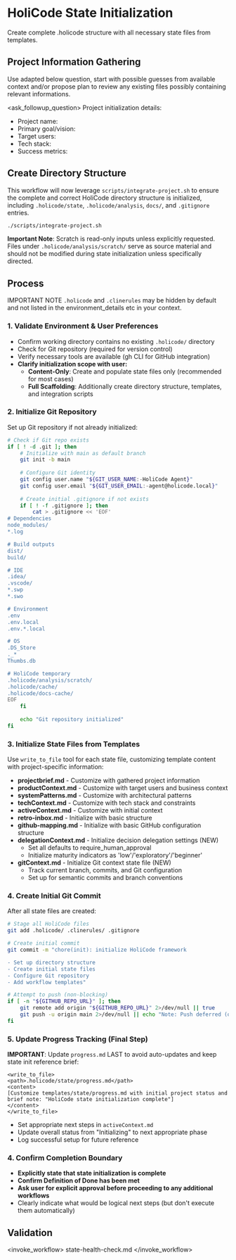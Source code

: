 <!--
workflow_type: setup
recommended_model: medium
description: "Initialize complete HoliCode state structure with templates"
-->

# HoliCode State Initialization

Create complete .holicode structure with all necessary state files from templates.

## Project Information Gathering
Use adapted below question, start with possible guesses from available context and/or propose plan to review any existing files possibly containing relevant informations.

<ask_followup_question>
<question>Project initialization details:
- Project name:
- Primary goal/vision:
- Target users:
- Tech stack:
- Success metrics:
</question>
</ask_followup_question>

## Create Directory Structure

This workflow will now leverage `scripts/integrate-project.sh` to ensure the complete and correct HoliCode directory structure is initialized, including `.holicode/state`, `.holicode/analysis`, `docs/`, and `.gitignore` entries.

```bash
./scripts/integrate-project.sh
```

__Important Note__: Scratch is read-only inputs unless explicitly requested. Files under `.holicode/analysis/scratch/` serve as source material and should not be modified during state initialization unless specifically directed.

## Process

IMPORTANT NOTE `.holicode` and `.clinerules` may be hidden by default and not listed in the environment_details etc in your context.

### 1. Validate Environment & User Preferences
- Confirm working directory contains no existing `.holicode/` directory
- Check for Git repository (required for version control)
- Verify necessary tools are available (gh CLI for GitHub integration)
- **Clarify initialization scope with user:**
  - **Content-Only**: Create and populate state files only (recommended for most cases)
  - **Full Scaffolding**: Additionally create directory structure, templates, and integration scripts

### 2. Initialize Git Repository
Set up Git repository if not already initialized:
```bash
# Check if Git repo exists
if [ ! -d .git ]; then
    # Initialize with main as default branch
    git init -b main
    
    # Configure Git identity
    git config user.name "${GIT_USER_NAME:-HoliCode Agent}"
    git config user.email "${GIT_USER_EMAIL:-agent@holicode.local}"
    
    # Create initial .gitignore if not exists
    if [ ! -f .gitignore ]; then
        cat > .gitignore << 'EOF'
# Dependencies
node_modules/
*.log

# Build outputs  
dist/
build/

# IDE
.idea/
.vscode/
*.swp
*.swo

# Environment
.env
.env.local
.env.*.local

# OS
.DS_Store
._*
Thumbs.db

# HoliCode temporary
.holicode/analysis/scratch/
.holicode/cache/
.holicode/docs-cache/
EOF
    fi
    
    echo "Git repository initialized"
fi
```

### 3. Initialize State Files from Templates

Use `write_to_file` tool for each state file, customizing template content with project-specific information:

- **projectbrief.md** - Customize with gathered project information
- **productContext.md** - Customize with target users and business context  
- **systemPatterns.md** - Customize with architectural patterns
- **techContext.md** - Customize with tech stack and constraints
- **activeContext.md** - Customize with initial context
- **retro-inbox.md** - Initialize with basic structure
- **github-mapping.md** - Initialize with basic GitHub configuration structure
- **delegationContext.md** - Initialize decision delegation settings (NEW)
  - Set all defaults to require_human_approval
  - Initialize maturity indicators as 'low'/'exploratory'/'beginner'
- **gitContext.md** - Initialize Git context state file (NEW)
  - Track current branch, commits, and Git configuration
  - Set up for semantic commits and branch conventions

### 4. Create Initial Git Commit
After all state files are created:
```bash
# Stage all HoliCode files
git add .holicode/ .clinerules/ .gitignore

# Create initial commit
git commit -m "chore(init): initialize HoliCode framework

- Set up directory structure
- Create initial state files
- Configure Git repository
- Add workflow templates"

# Attempt to push (non-blocking)
if [ -n "${GITHUB_REPO_URL}" ]; then
    git remote add origin "${GITHUB_REPO_URL}" 2>/dev/null || true
    git push -u origin main 2>/dev/null || echo "Note: Push deferred (offline or no remote)"
fi
```

### 5. Update Progress Tracking (Final Step)
**IMPORTANT**: Update `progress.md` LAST to avoid auto-updates and keep state init reference brief:

```
<write_to_file>
<path>.holicode/state/progress.md</path>
<content>
[Customize templates/state/progress.md with initial project status and brief note: "HoliCode state initialization complete"]
</content>
</write_to_file>
```

- Set appropriate next steps in `activeContext.md`
- Update overall status from "Initializing" to next appropriate phase
- Log successful setup for future reference

### 4. Confirm Completion Boundary
- **Explicitly state that state initialization is complete**
- **Confirm Definition of Done has been met**
- **Ask user for explicit approval before proceeding to any additional workflows**
- Clearly indicate what would be logical next steps (but don't execute them automatically)

## Validation
<invoke_workflow>
<workflow>state-health-check.md</workflow>
</invoke_workflow>

